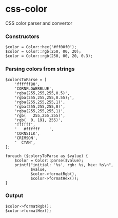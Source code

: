 # css-color
CSS color parser and convertor

### Constructors
```
$color = Color::hex('#ff00f0');
$color = Color::rgb(250, 00, 20);
$color = Color::rgb(250, 00, 20, 0.3);
```

### Parsing colors from strings
```
$colorsToParse = [
    'ffffff80',
    'CORNFLOWERBLUE',
    'rgba(255,255,255,0.5)',
    'rgba(255,255,255,0.55);',
    'rgba(255,255,255,1)',
    'rgba(255,255,255,0)',
    'rgba(255,255,255,1)',
    'rgb(   255,255,255)',
    'rgb(  0, 191, 255)',
    'ffffff',
    '   #ffffff    ',
    'CORNSILK',
    'CRIMSON',
    '  CYAN',
];

foreach ($colorsToParse as $value) {
    $color = Color::parse($value);
    printf("initial: '%s', rgb: %s, hex: %s\n",
           $value,
           $color->formatRgb(),
           $color->formatHex());
}
```

### Output
```
$color->formatRgb();
$color->formatHex();
```
